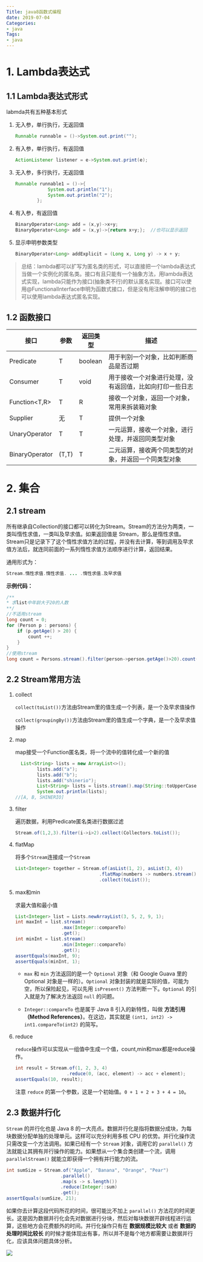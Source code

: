 ```yaml
---
Title: java8函数式编程
date: 2019-07-04
Categories:
- java
Tags:
- java
---
```


# 1. Lambda表达式

## 1.1 Lambda表达式形式

labmda共有五种基本形式

1. 无入参，单行执行，无返回值

   ```java
   Runnable runnable = ()->System.out.print("");
   ```

2. 有入参，单行执行，有返回值

   ```java
   ActionListener listener = e->System.out.print(e);
   ```

   <!--more-->

3. 无入参，多行执行，无返回值

   ```java
   Runnable runnable1 = ()->{
               System.out.println("1");
               System.out.println("2");
           };
   ```

4. 有入参，有返回值

   ```java
   BinaryOperator<Long> add = (x,y)->x+y;
   BinaryOperator<Long> add = (x,y)->{return x+y;};  //也可以显示返回
   ```

5. 显示申明参数类型

   ```java
   BinaryOperator<Long> addExplicit = (Long x, Long y) -> x + y;
   ```

> 总结：lambda都可以扩写为匿名类的形式，可以直接把一个lambda表达式当做一个实例化的匿名类。接口有且只能有一个抽象方法，用lambda表达式实现，lambda只能作为接口(抽象类不行)的默认匿名实现。接口可以使用@FunctionalInterface申明为函数式接口，但是没有用注解申明的接口也可以使用lambda表达式匿名实现。

## 1.2 函数接口

| 接口              | 参数  | 返回类型 | 描述                                                     |
| ----------------- | ----- | -------- | -------------------------------------------------------- |
| Predicate<T>      | T     | boolean  | 用于判别一个对象，比如判断商品是否过期                   |
| Consumer<T>       | T     | void     | 用于接收一个对象进行处理，没有返回值，比如向打印一些日志 |
| Function<T,R>     | T     | R        | 接收一个对象，返回一个对象，常用来拆装箱对象             |
| Supplier<T>       | 无    | T        | 提供一个对象                                             |
| UnaryOperator<T>  | T     | T        | 一元运算，接收一个对象，进行处理，并返回同类型对象       |
| BinaryOperator<T> | (T,T) | T        | 二元运算，接收两个同类型的对象，并返回一个同类型对象     |

# 2. 集合

## 2.1 stream

所有继承自Collection的接口都可以转化为Stream。Stream的方法分为两类，一类叫惰性求值，一类叫及早求值。如果返回值是 Stream，那么是惰性求值。Stream只是记录下了这个惰性求值方法的过程，并没有去计算，等到调用及早求值方法后，就连同前面的一系列惰性求值方法顺序进行计算，返回结果。

通用形式为：

```java
Stream.惰性求值.惰性求值. ... .惰性求值.及早求值
```

**示例代码：**

```java
/**
* 求list中年龄大于20的人数
**/
//不适用stream
long count = 0;
for (Person p : persons) {
    if (p.getAge() > 20) {
        count ++;
    }
}
//使用stream
long count = Persons.stream().filter(person->person.getAge()>20).count();
```

## 2.2 Stream常用方法

1. collect

   `collect(toList())`方法由Stream里的值生成一个列表，是一个及早求值操作

   `collect(groupingBy())`方法由Stream里的值生成一个字典，是一个及早求值操作

2. map

   map接受一个Function匿名类，将一个流中的值转化成一个新的值

   ```java
     List<String> lists = new ArrayList<>();
           lists.add("a");
           lists.add("b");
           lists.add("shinerio");
           List<String> lists = lists.stream().map(String::toUpperCase).collect(Collectors.toList());
           System.out.println(lists);
   //[A, B, SHINERIO]
   ```

3. filter

   遍历数据，利用Predicate匿名类进行数据过滤

   ```java
   Stream.of(1,2,3).filter(i->i>2).collect(Collectors.toList());
   ```

4. flatMap

   将多个`Stream`连接成一个`Stream`

   ```java
   List<Integer> together = Stream.of(asList(1, 2), asList(3, 4))
                                  .flatMap(numbers -> numbers.stream())
                                  .collect(toList());
   ```

5. max和min

   求最大值和最小值

   ```java
   List<Integer> list = Lists.newArrayList(3, 5, 2, 9, 1);
   int maxInt = list.stream()
                    .max(Integer::compareTo)
                    .get();
   int minInt = list.stream()
                    .min(Integer::compareTo)
                    .get();
   assertEquals(maxInt, 9);
   assertEquals(minInt, 1);
   ```

   - `max` 和 `min` 方法返回的是一个 `Optional` 对象（和 Google Guava 里的 Optional 对象是一样的）。`Optional` 对象封装的就是实际的值，可能为空，所以保险起见，可以先用 `isPresent()` 方法判断一下。`Optional` 的引入就是为了解决方法返回 `null` 的问题。

   - `Integer::compareTo` 也是属于 Java 8 引入的新特性，叫做 **方法引用（Method References）**。在这边，其实就是 `(int1, int2) -> int1.compareTo(int2)` 的简写。

6. reduce

   `reduce`操作可以实现从一组值中生成一个值，count,min和max都是reduce操作。

   ```java
   int result = Stream.of(1, 2, 3, 4)
                      .reduce(0, (acc, element) -> acc + element);
   assertEquals(10, result);
   ```

   注意 `reduce` 的第一个参数，这是一个初始值。`0 + 1 + 2 + 3 + 4 = 10`。

## 2.3 数据并行化

`Stream` 的并行化也是 Java 8 的一大亮点。数据并行化是指将数据分成块，为每块数据分配单独的处理单元。这样可以充分利用多核 CPU 的优势。并行化操作流只需改变一个方法调用。如果已经有一个 `Stream` 对象，调用它的 `parallel()` 方法就能让其拥有并行操作的能力。如果想从一个集合类创建一个流，调用 `parallelStream()` 就能立即获得一个拥有并行能力的流。

```java
int sumSize = Stream.of("Apple", "Banana", "Orange", "Pear")
                    .parallel()
                    .map(s -> s.length())
                    .reduce(Integer::sum)
                    .get();
assertEquals(sumSize, 21);
```

如果你去计算这段代码所花的时间，很可能比不加上 `parallel()` 方法花的时间更长。这是因为数据并行化会先对数据进行分块，然后对每块数据开辟线程进行运算，这些地方会花费额外的时间。并行化操作只有在 **数据规模比较大** 或者 **数据的处理时间比较长** 的时候才能体现出有事，所以并不是每个地方都需要让数据并行化，应该具体问题具体分析。

![](https://shinerio.oss-cn-beijing.aliyuncs.com/blog_images/uncategory/20190704161256.png)


